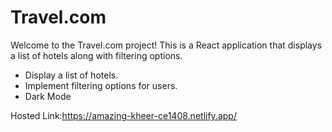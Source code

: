 <h1>Travel.com</h1>

Welcome to the Travel.com project! This is a React application that displays a list of hotels along with filtering options.

- Display a list of hotels.
- Implement filtering options for users.
- Dark Mode

Hosted Link:https://amazing-kheer-ce1408.netlify.app/
